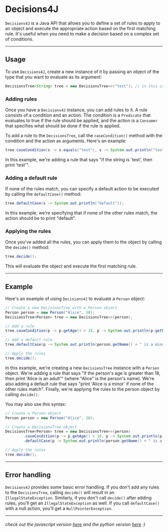 # Decisions4J
`Decisions4J` is a Java API that allows you to define a set of rules to apply to an object and execute the appropriate action based on the first matching rule. It's useful when you need to make a decision based on a complex set of conditions. 

---

## Usage
To use `Decisions4J`, create a new instance of it by passing an object of the type that you want to evaluate as its argument:
```java
DecisionsTree<String> tree = new DecisionsTree<>("test"); // in this case we're evaluating a String
```

### Adding rules
Once you have a `Decisions4J` instance, you can add rules to it. A rule consists of a condition and an action. The condition is a `Predicate` that evaluates to true if the rule should be applied, and the action is a `Consumer` that specifies what should be done if the rule is applied.

To add a rule to the `DecisionsTree`, call the `caseCondition()` method with the condition and the action as arguments. Here's an example:
```java
tree.caseCondition(s -> s.equals("test"), s -> System.out.println("test"));
```
In this example, we're adding a rule that says "if the string is 'test', then print 'test'".

### Adding a default rule
If none of the rules match, you can specify a default action to be executed by calling the `defaultCase()` method:
```java
tree.defaultCase(s -> System.out.println("default"));
```
In this example, we're specifying that if none of the other rules match, the action should be to print "default".

### Applying the rules
Once you've added all the rules, you can apply them to the object by calling the `decide()` method:
```java
tree.decide();
```
This will evaluate the object and execute the first matching rule.

---

## Example
Here's an example of using `Decisions4J` to evaluate a `Person` object:
```java
// Create a new DecisionsTree with a Person object
Person person = new Person("Alice", 30);
DecisionsTree<Person> tree = new DecisionsTree<>(person);

// Add a rule
tree.caseCondition(p -> p.getAge() > 18, p -> System.out.println(p.getName() + " is an adult"));

// Add a default rule
tree.defaultCase(p -> System.out.println(person.getName() + " is a minor"));

// Apply the rules
tree.decide();
```
In this example, we're creating a new `DecisionsTree` instance with a `Person` object. We're adding a rule that says "if the person's age is greater than 18, then print 'Alice is an adult'" (where "Alice" is the person's name). We're also adding a default rule that says "print 'Alice is a minor' if none of the other rules match". Finally, we're applying the rules to the person object by calling `decide()`.

You may also use this syntax:
```java
// Create a Person object
Person person = new Person("Alice", 30);

// Create a DecisionsTree object
DecisionsTree<Person> tree = new DecisionsTree<>(person)
        .caseCondition(p -> p.getAge() > 18, p -> System.out.println(p.getName() + " is an adult"))
        .defaultCase(p -> System.out.println(person.getName() + " is a minor"));

// Apply the rules
tree.decide();
```

---

## Error handling
`Decisions4J` provides some basic error handling. If you don't add any rules to the `DecisionsTree`, calling `decide()` will result in an `IllegalStateException`. Similarly, if you don't call `decide()` after adding rules, you'll get an `IllegalStateException` as well. If you call `defaultCase()` with a null action, you'll get a `NullPointerException`.

---
###### check out the javascript version [here](https://github.com/Adversing/decisions.js/) and the python version [here](https://github.com/Adversing/decisions.py/) :)   
